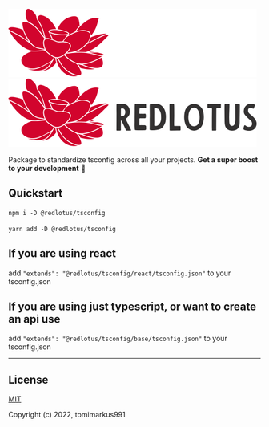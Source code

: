 ![RedLotus-Logo-Dark](.github/base-logo-dark-mode.svg#gh-dark-mode-only)
![RedLotus-Logo-Light](.github/base-logo-light-mode.svg#gh-light-mode-only)

Package to standardize tsconfig across all your projects. **Get a super boost to your development** 🚀

## Quickstart
    
    npm i -D @redlotus/tsconfig
    
    yarn add -D @redlotus/tsconfig

## If you are using react

add `"extends": "@redlotus/tsconfig/react/tsconfig.json"` to your tsconfig.json

## If you are using just typescript, or want to create an api use

add `"extends": "@redlotus/tsconfig/base/tsconfig.json"` to your tsconfig.json

---

## License

[MIT](./LICENSE)

Copyright (c) 2022, tomimarkus991
